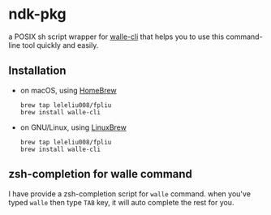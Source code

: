 # ndk-pkg
a POSIX sh script wrapper for [walle-cli](https://github.com/Meituan-Dianping/walle/tree/master/walle-cli) that helps you to use this command-line tool quickly and easily.

## Installation
*   on macOS, using [HomeBrew](http://blog.fpliu.com/it/os/macOS/software/HomeBrew)
        
        brew tap leleliu008/fpliu 
        brew install walle-cli
        
*   on GNU/Linux, using [LinuxBrew](http://blog.fpliu.com/it/software/LinuxBrew)
        
        brew tap leleliu008/fpliu
        brew install walle-cli
        
## zsh-completion for walle command
I have provide a zsh-completion script for `walle` command. when you've typed `walle` then type `TAB` key, it will auto complete the rest for you.

